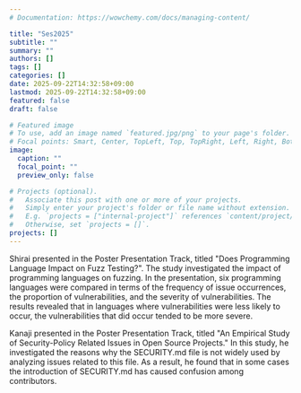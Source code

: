 ```yaml
---
# Documentation: https://wowchemy.com/docs/managing-content/

title: "Ses2025"
subtitle: ""
summary: ""
authors: []
tags: []
categories: []
date: 2025-09-22T14:32:58+09:00
lastmod: 2025-09-22T14:32:58+09:00
featured: false
draft: false

# Featured image
# To use, add an image named `featured.jpg/png` to your page's folder.
# Focal points: Smart, Center, TopLeft, Top, TopRight, Left, Right, BottomLeft, Bottom, BottomRight.
image:
  caption: ""
  focal_point: ""
  preview_only: false

# Projects (optional).
#   Associate this post with one or more of your projects.
#   Simply enter your project's folder or file name without extension.
#   E.g. `projects = ["internal-project"]` references `content/project/deep-learning/index.md`.
#   Otherwise, set `projects = []`.
projects: []
---
```


Shirai presented in the Poster Presentation Track, titled "Does Programming Language Impact on Fuzz Testing?". The study investigated the impact of programming languages on fuzzing. In the presentation, six programming languages were compared in terms of the frequency of issue occurrences, the proportion of vulnerabilities, and the severity of vulnerabilities. The results revealed that in languages where vulnerabilities were less likely to occur, the vulnerabilities that did occur tended to be more severe.

Kanaji presented in the Poster Presentation Track, titled "An Empirical Study of Security-Policy Related Issues in Open Source Projects." In this study, he investigated the reasons why the SECURITY.md file is not widely used by analyzing issues related to this file. As a result, he found that in some cases the introduction of SECURITY.md has caused confusion among contributors.